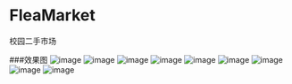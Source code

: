 # FleaMarket
校园二手市场

###效果图
![image](https://github.com/569258yin/FleaMarket/raw/master/screenshots/1.png)
![image](https://github.com/569258yin/FleaMarket/raw/master/screenshots/2.png)
![image](https://github.com/569258yin/FleaMarket/raw/master/screenshots/3.png)
![image](https://github.com/569258yin/FleaMarket/raw/master/screenshots/4.png)
![image](https://github.com/569258yin/FleaMarket/raw/master/screenshots/5.png)
![image](https://github.com/569258yin/FleaMarket/raw/master/screenshots/6.png)
![image](https://github.com/569258yin/FleaMarket/raw/master/screenshots/7.png)
![image](https://github.com/569258yin/FleaMarket/raw/master/screenshots/8.png)
![image](https://github.com/569258yin/FleaMarket/raw/master/screenshots/9.png)